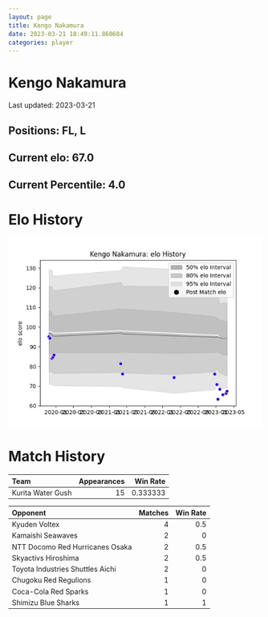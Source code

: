 ```yaml
---  
layout: page  
title: Kengo Nakamura  
date: 2023-03-21 18:49:11.860684  
categories: player  
---
```

# Kengo Nakamura


Last updated: 2023-03-21
## Positions: FL, L

## Current elo: 67.0

## Current Percentile: 4.0

# Elo History


![elo history](history_KengoNakamura.png)
# Match History


| Team              |   Appearances |   Win Rate |
|:------------------|--------------:|-----------:|
| Kurita Water Gush |            15 |   0.333333 |

| Opponent                         |   Matches |   Win Rate |
|:---------------------------------|----------:|-----------:|
| Kyuden Voltex                    |         4 |        0.5 |
| Kamaishi Seawaves                |         2 |        0   |
| NTT Docomo Red Hurricanes Osaka  |         2 |        0.5 |
| Skyactivs Hiroshima              |         2 |        0.5 |
| Toyota Industries Shuttles Aichi |         2 |        0   |
| Chugoku Red Regulions            |         1 |        0   |
| Coca-Cola Red Sparks             |         1 |        0   |
| Shimizu Blue Sharks              |         1 |        1   |